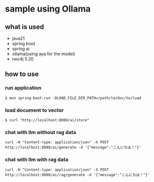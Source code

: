 # sample using Ollama

## what is used
- java21
- spring boot
- spring ai
- ollama(using aya for the model)
- neo4j 5.20

## how to use
### run application
```shell
$ mvn spring-boot:run -DLOAD_FILE_DIR_PATH=/path/to/doc/to/load
```

### load document to vector
```shell
$ curl "http://localhost:8080/ai/store"
```

### chat with llm without rag data
```shell
curl -H "Content-type: application/json" -X POST http://localhost:8080/ai/generate -d '{"message":"こんにちは！"}'
```

### chat with llm with rag data
```shell
curl -H "Content-type: application/json" -X POST http://localhost:8080/ai/rag/generate -d '{"message":"こんにちは！"}'
```
